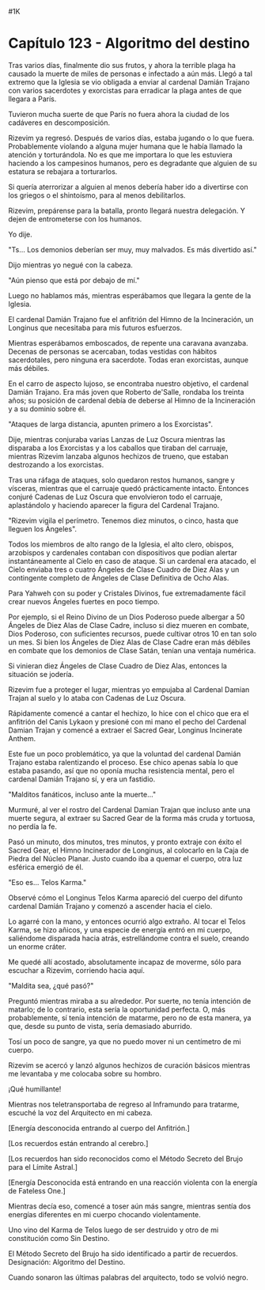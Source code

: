 
#1K 

# Capítulo 123 - Algoritmo del destino


Tras varios días, finalmente dio sus frutos, y ahora la terrible plaga ha causado la muerte de miles de personas e infectado a aún más. Llegó a tal extremo que la Iglesia se vio obligada a enviar al cardenal Damián Trajano con varios sacerdotes y exorcistas para erradicar la plaga antes de que llegara a París.

Tuvieron mucha suerte de que París no fuera ahora la ciudad de los cadáveres en descomposición.

Rizevim ya regresó. Después de varios días, estaba jugando o lo que fuera. Probablemente violando a alguna mujer humana que le había llamado la atención y torturándola. No es que me importara lo que les estuviera haciendo a los campesinos humanos, pero es degradante que alguien de su estatura se rebajara a torturarlos.

Si quería aterrorizar a alguien al menos debería haber ido a divertirse con los griegos o el shintoísmo, para al menos debilitarlos.

Rizevim, prepárense para la batalla, pronto llegará nuestra delegación. Y dejen de entrometerse con los humanos.

Yo dije.

"Ts... Los demonios deberían ser muy, muy malvados. Es más divertido así."

Dijo mientras yo negué con la cabeza.

"Aún pienso que está por debajo de mí."

Luego no hablamos más, mientras esperábamos que llegara la gente de la Iglesia.

El cardenal Damián Trajano fue el anfitrión del Himno de la Incineración, un Longinus que necesitaba para mis futuros esfuerzos.

Mientras esperábamos emboscados, de repente una caravana avanzaba. Decenas de personas se acercaban, todas vestidas con hábitos sacerdotales, pero ninguna era sacerdote. Todas eran exorcistas, aunque más débiles.

En el carro de aspecto lujoso, se encontraba nuestro objetivo, el cardenal Damián Trajano. Era más joven que Roberto de'Salle, rondaba los treinta años; su posición de cardenal debía de deberse al Himno de la Incineración y a su dominio sobre él.

"Ataques de larga distancia, apunten primero a los Exorcistas".

Dije, mientras conjuraba varias Lanzas de Luz Oscura mientras las disparaba a los Exorcistas y a los caballos que tiraban del carruaje, mientras Rizevim lanzaba algunos hechizos de trueno, que estaban destrozando a los exorcistas.

Tras una ráfaga de ataques, solo quedaron restos humanos, sangre y vísceras, mientras que el carruaje quedó prácticamente intacto. Entonces conjuré Cadenas de Luz Oscura que envolvieron todo el carruaje, aplastándolo y haciendo aparecer la figura del Cardenal Trajano.

"Rizevim vigila el perímetro. Tenemos diez minutos, o cinco, hasta que lleguen los Ángeles".

Todos los miembros de alto rango de la Iglesia, el alto clero, obispos, arzobispos y cardenales contaban con dispositivos que podían alertar instantáneamente al Cielo en caso de ataque. Si un cardenal era atacado, el Cielo enviaba tres o cuatro Ángeles de Clase Cuadro de Diez Alas y un contingente completo de Ángeles de Clase Definitiva de Ocho Alas.

Para Yahweh con su poder y Cristales Divinos, fue extremadamente fácil crear nuevos Ángeles fuertes en poco tiempo.

Por ejemplo, si el Reino Divino de un Dios Poderoso puede albergar a 50 Ángeles de Diez Alas de Clase Cadre, incluso si diez mueren en combate, Dios Poderoso, con suficientes recursos, puede cultivar otros 10 en tan solo un mes. Si bien los Ángeles de Diez Alas de Clase Cadre eran más débiles en combate que los demonios de Clase Satán, tenían una ventaja numérica.

Si vinieran diez Ángeles de Clase Cuadro de Diez Alas, entonces la situación se jodería.

Rizevim fue a proteger el lugar, mientras yo empujaba al Cardenal Damian Trajan al suelo y lo ataba con Cadenas de Luz Oscura.

Rápidamente comencé a cantar el hechizo, lo hice con el chico que era el anfitrión del Canis Lykaon y presioné con mi mano el pecho del Cardenal Damian Trajan y comencé a extraer el Sacred Gear, Longinus Incinerate Anthem.

Este fue un poco problemático, ya que la voluntad del cardenal Damián Trajano estaba ralentizando el proceso. Ese chico apenas sabía lo que estaba pasando, así que no oponía mucha resistencia mental, pero el cardenal Damián Trajano sí, y era un fastidio.

"Malditos fanáticos, incluso ante la muerte..."

Murmuré, al ver el rostro del Cardenal Damian Trajan que incluso ante una muerte segura, al extraer su Sacred Gear de la forma más cruda y tortuosa, no perdía la fe.

Pasó un minuto, dos minutos, tres minutos, y pronto extraje con éxito el Sacred Gear, el Himno Incinerador de Longinus, al colocarlo en la Caja de Piedra del Núcleo Planar. Justo cuando iba a quemar el cuerpo, otra luz esférica emergió de él.

"Eso es... Telos Karma."

Observé cómo el Longinus Telos Karma apareció del cuerpo del difunto cardenal Damián Trajano y comenzó a ascender hacia el cielo.

Lo agarré con la mano, y entonces ocurrió algo extraño. Al tocar el Telos Karma, se hizo añicos, y una especie de energía entró en mi cuerpo, saliéndome disparada hacia atrás, estrellándome contra el suelo, creando un enorme cráter.

Me quedé allí acostado, absolutamente incapaz de moverme, sólo para escuchar a Rizevim, corriendo hacia aquí.

"Maldita sea, ¿qué pasó?"

Preguntó mientras miraba a su alrededor. Por suerte, no tenía intención de matarlo; de lo contrario, esta sería la oportunidad perfecta. O, más probablemente, sí tenía intención de matarme, pero no de esta manera, ya que, desde su punto de vista, sería demasiado aburrido.

Tosí un poco de sangre, ya que no puedo mover ni un centímetro de mi cuerpo.

Rizevim se acercó y lanzó algunos hechizos de curación básicos mientras me levantaba y me colocaba sobre su hombro.

¡Qué humillante!

Mientras nos teletransportaba de regreso al Inframundo para tratarme, escuché la voz del Arquitecto en mi cabeza.

[Energía desconocida entrando al cuerpo del Anfitrión.]

[Los recuerdos están entrando al cerebro.]

[Los recuerdos han sido reconocidos como el Método Secreto del Brujo para el Límite Astral.]

[Energía Desconocida está entrando en una reacción violenta con la energía de Fateless One.]

Mientras decía eso, comencé a toser aún más sangre, mientras sentía dos energías diferentes en mi cuerpo chocando violentamente.

Uno vino del Karma de Telos luego de ser destruido y otro de mi constitución como Sin Destino.

El Método Secreto del Brujo ha sido identificado a partir de recuerdos. Designación: Algoritmo del Destino.

Cuando sonaron las últimas palabras del arquitecto, todo se volvió negro.